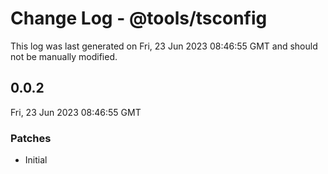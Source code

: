 # Change Log - @tools/tsconfig

This log was last generated on Fri, 23 Jun 2023 08:46:55 GMT and should not be manually modified.

## 0.0.2
Fri, 23 Jun 2023 08:46:55 GMT

### Patches

- Initial


